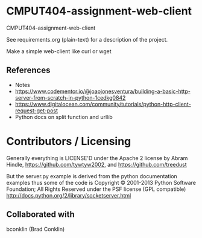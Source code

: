 CMPUT404-assignment-web-client
==============================

CMPUT404-assignment-web-client

See requirements.org (plain-text) for a description of the project.

Make a simple web-client like curl or wget


## References
* Notes
* https://www.codementor.io/@joaojonesventura/building-a-basic-http-server-from-scratch-in-python-1cedkg0842
* https://www.digitalocean.com/community/tutorials/python-http-client-request-get-post
* Python docs on split function and urllib


Contributors / Licensing
========================

Generally everything is LICENSE'D under the Apache 2 license by Abram Hindle, 
https://github.com/tywtyw2002, and https://github.com/treedust

But the server.py example is derived from the python documentation
examples thus some of the code is Copyright © 2001-2013 Python
Software Foundation; All Rights Reserved under the PSF license (GPL
compatible) http://docs.python.org/2/library/socketserver.html

## Collaborated with
bconklin (Brad Conklin)
